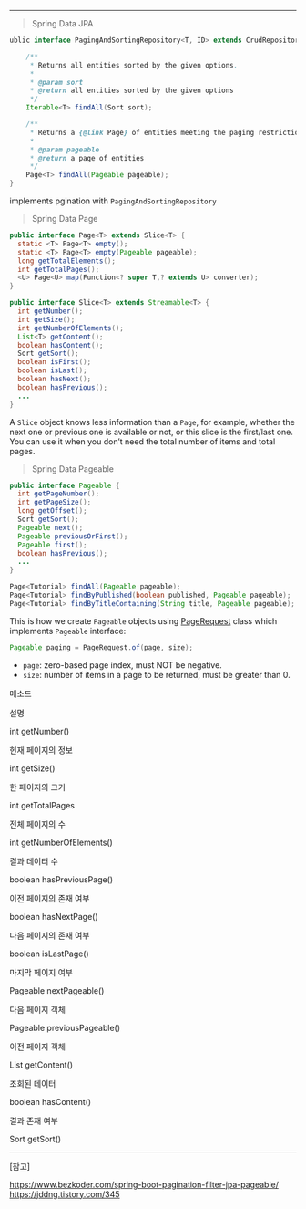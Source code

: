 ----

> Spring Data JPA 

```java
ublic interface PagingAndSortingRepository<T, ID> extends CrudRepository<T, ID> {

	/**
	 * Returns all entities sorted by the given options.
	 * 
	 * @param sort
	 * @return all entities sorted by the given options
	 */
	Iterable<T> findAll(Sort sort);

	/**
	 * Returns a {@link Page} of entities meeting the paging restriction provided in the {@code Pageable} object.
	 * 
	 * @param pageable
	 * @return a page of entities
	 */
	Page<T> findAll(Pageable pageable);
}
```

implements pgination with `PagingAndSortingRepository`

> Spring Data Page

```java
public interface Page<T> extends Slice<T> {
  static <T> Page<T> empty();
  static <T> Page<T> empty(Pageable pageable);
  long getTotalElements();
  int getTotalPages();
  <U> Page<U> map(Function<? super T,? extends U> converter);
}
```

```java
public interface Slice<T> extends Streamable<T> {
  int getNumber();
  int getSize();
  int getNumberOfElements();
  List<T> getContent();
  boolean hasContent();
  Sort getSort();
  boolean isFirst();
  boolean isLast();
  boolean hasNext();
  boolean hasPrevious();
  ...
}
```

A `Slice` object knows less information than a `Page`, for example, whether the next one or previous one is available or not, or this slice is the first/last one. You can use it when you don’t need the total number of items and total pages.

> Spring Data Pageable 

```java
public interface Pageable {
  int getPageNumber();
  int getPageSize();
  long getOffset();
  Sort getSort();
  Pageable next();
  Pageable previousOrFirst();
  Pageable first();
  boolean hasPrevious();
  ...
}
```

```java
Page<Tutorial> findAll(Pageable pageable);
Page<Tutorial> findByPublished(boolean published, Pageable pageable);
Page<Tutorial> findByTitleContaining(String title, Pageable pageable);
```

This is how we create `Pageable` objects using [PageRequest](https://docs.spring.io/spring-data/commons/docs/current/api/org/springframework/data/domain/PageRequest.html) class which implements `Pageable` interface:

```java
Pageable paging = PageRequest.of(page, size);
```

-   `page`: zero-based page index, must NOT be negative.
-   `size`: number of items in a page to be returned, must be greater than 0.

메소드

설명

int getNumber()

현재 페이지의 정보

int getSize()

한 페이지의 크기

int getTotalPages

전체 페이지의 수

int getNumberOfElements()

결과 데이터 수

boolean hasPreviousPage()

이전 페이지의 존재 여부

boolean hasNextPage()

다음 페이지의 존재 여부

boolean isLastPage()

마지막 페이지 여부

Pageable nextPageable()

다음 페이지 객체

Pageable previousPageable()

이전 페이지 객체

List<T> getContent()

조회된 데이터

boolean hasContent()

결과 존재 여부

Sort getSort()



-----
[참고]

https://www.bezkoder.com/spring-boot-pagination-filter-jpa-pageable/
https://jddng.tistory.com/345
